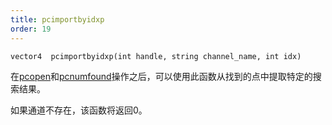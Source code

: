 ```yaml
---
title: pcimportbyidxp
order: 19
---
```

`vector4  pcimportbyidxp(int handle, string channel_name, int idx)`

在[pcopen](pcopen.html "返回点云文件的句柄。")和[pcnumfound](pcnumfound.html "该节点返回pcopen找到的点数。")操作之后，可以使用此函数从找到的点中提取特定的搜索结果。

如果通道不存在，该函数将返回0。
